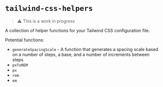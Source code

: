 # `tailwind-css-helpers`

> ⚠️ This is a work in progress

A collection of helper functions for your Tailwind CSS configuration file. 

Potential functions:
* `generateSpacingScale` - A function that generates a spacing scale based on a number of steps, a base, and a number of increments between steps
* `pxToREM`
* `px`
* `rem`
* `em`
